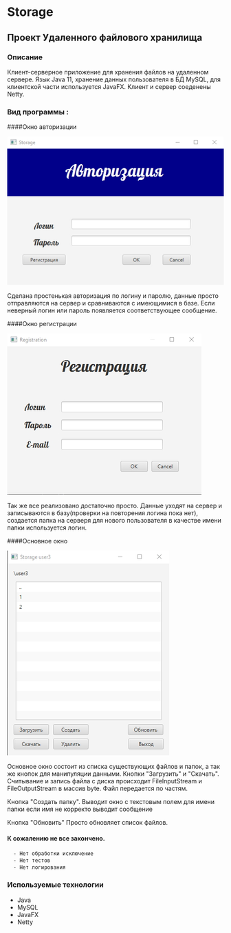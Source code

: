 # Storage

## Проект Удаленного файлового хранилища 

### Описание 
   Клиент-серверное приложение для хранения файлов на удаленном сервере. Язык Java 11, хранение данных пользователя в БД MySQL, для клиентской части используется JavaFX.
   Клиент и сервер соеденены Netty.
   
### Вид программы :
####Окно авторизации
   
   ![Image alt](https://github.com/Sorrentovbg/Storage/blob/master/authWindow.jpg)
   
   Сделана простенькая авторизация по логину и паролю, данные просто отправляются на сервер и сравниваются с имеющимися в базе. Если неверный логин или пароль появляется соответствующее сообщение.
   
####Окно регистрации
   
   ![Image alt](https://github.com/Sorrentovbg/Storage/blob/master/regFormWindow.jpg)
   
   Так же все реализовано достаточно просто. Данные уходят на сервер и записываются в базу(проверки на повторения логина пока нет), создается папка на серверя для нового пользователя в качестве имени папки используется логин.
   
####Основное окно
   
   ![Image alt](https://github.com/Sorrentovbg/Storage/blob/master/mainWindow.jpg)
   
   Основное окно состоит из списка существующих файлов и папок, а так же кнопок для манипуляции данными.
   Кнопки "Загрузить" и "Скачать".
   Считывание и запись файла с диска происходит FileInputStream и FileOutputStream в массив byte. Файл передается по частям.
   
   Кнопка "Создать папку".
   Выводит окно с текстовым полем для имени папки если имя не корректо выводит сообщение
   
   Кнопка "Обновить"
   Просто обновляет список файлов.
   
#### К сожалению не все закончено.
      - Нет обработки исключение
      - Нет тестов
      - Нет логирования
   
### Используемые технологии
* Java
* MySQL
* JavaFX
* Netty
